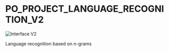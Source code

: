 # PO_PROJECT_LANGUAGE_RECOGNITION_V2
![Interface V2](https://user-images.githubusercontent.com/48928449/58891247-74b60300-86ec-11e9-8b10-0db50b15d6e3.jpg)

Language recognition based on n-grams 
